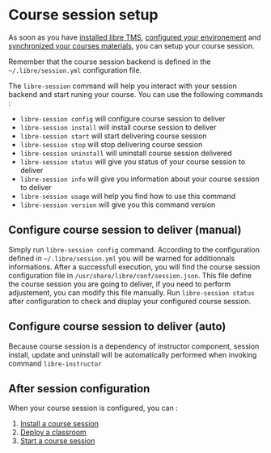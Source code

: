 # Course session setup

As soon as you have [installed libre TMS](installer.md), [configured your environement](libre-configure.md)
and [synchronized your courses materials](libre-repository.md), you can setup your course session. 

Remember that the course session backend is defined in the `~/.libre/session.yml` configuration file.

The `libre-session` command will help you interact with your session backend and start runing your course. 
You can use the following commands :

* `libre-session config`     will configure course session to deliver
* `libre-session install`    will install course session to deliver
* `libre-session start`      will start delivering course session
* `libre-session stop`       will stop delivering course session
* `libre-session uninstall`  will uninstall course session delivered
* `libre-session status`     will give you status of your course session to deliver
* `libre-session info`       will give you information about your course session to deliver
* `libre-session usage`      will help you find how to use this command
* `libre-session version`    will give you this command version

## Configure course session to deliver (manual)

Simply run `libre-session config` command. According to the configuration defined in `~/.libre/session.yml` you
will be warned for additionnals informations. After a successfull execution, you will find the course session configuration
file in `/usr/share/libre/conf/session.json`. This file define the course session you are going to deliver, if you need to perform 
adjustement, you can modify this file manually.
Run `libre-session status` after configuration to check and display your configured course session.


## Configure course session to deliver (auto)

Because course session is a dependency of instructor component, session install, update and 
uninstall will be automatically performed when invoking command `libre-instructor`


## After session configuration

When your course session is configured, you can :

1. [Install a course session](session-install.md)
2. [Deploy a classroom](classroom-deploy.md)
3. [Start a course session](session-start.md)
